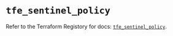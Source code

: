 # `tfe_sentinel_policy`

Refer to the Terraform Registory for docs: [`tfe_sentinel_policy`](https://www.terraform.io/docs/providers/tfe/r/sentinel_policy).
